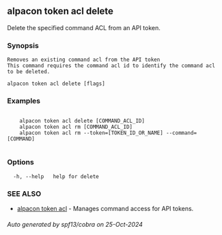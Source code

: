 ## alpacon token acl delete

Delete the specified command ACL from an API token.

### Synopsis


	Removes an existing command acl from the API token
	This command requires the command acl id to identify the command acl to be deleted.
	

```
alpacon token acl delete [flags]
```

### Examples

```

	alpacon token acl delete [COMMAND_ACL_ID]
	alpacon token acl rm [COMMAND_ACL_ID]
	alpacon token acl rm --token=[TOKEN_ID_OR_NAME] --command=[COMMAND]
	
```

### Options

```
  -h, --help   help for delete
```

### SEE ALSO

* [alpacon token acl](alpacon_token_acl.md)	 - Manages command access for API tokens.

###### Auto generated by spf13/cobra on 25-Oct-2024
